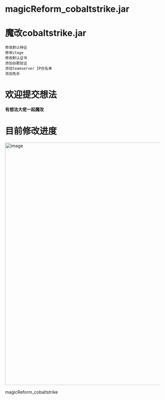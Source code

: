 # magicReform_cobaltstrike.jar

# 魔改cobaltstrike.jar

```
修改默认特征
修改stage
修改默认证书
添加谷歌验证
添加teamserver IP白名单
添加免杀
```

# 欢迎提交想法

**有想法大佬一起魔改**

# 目前修改进度

<img width="787" alt="image" src="https://user-images.githubusercontent.com/59011386/202851309-6fd805a6-cf70-4e91-957e-f6e8061a88f2.png">


magicReform_cobaltstrike
